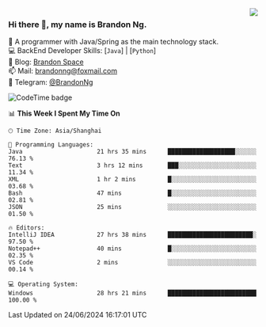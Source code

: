 <img  align="right" src="https://github-readme-stats-brandon0824.vercel.app/api/top-langs/?username=brandon0824&layout=compact">

### Hi there 👋, my name is Brandon Ng.

🌱 A programmer with Java/Spring as the main technology stack.  
💻 BackEnd Developer Skills: [`Java`] | [`Python`]  
📝 Blog: [Brandon Space](https://brandonng.tech)  
📫 Mail: brandonng@foxmail.com  
📰 Telegram: [@BrandonNg](https://t.me/BrandonNg24)  

![CodeTime badge](https://img.shields.io/endpoint?style=flat-square&url=https%3A%2F%2Fapi.codetime.dev%2Fshield%3Fid%3D128%26project%3D%26in%3D604800000)

<!--START_SECTION:waka-->
📊 **This Week I Spent My Time On** 

```text
🕑︎ Time Zone: Asia/Shanghai

💬 Programming Languages: 
Java                     21 hrs 35 mins      ███████████████████░░░░░░   76.13 % 
Text                     3 hrs 12 mins       ███░░░░░░░░░░░░░░░░░░░░░░   11.34 % 
XML                      1 hr 2 mins         █░░░░░░░░░░░░░░░░░░░░░░░░   03.68 % 
Bash                     47 mins             █░░░░░░░░░░░░░░░░░░░░░░░░   02.81 % 
JSON                     25 mins             ░░░░░░░░░░░░░░░░░░░░░░░░░   01.50 % 

🔥 Editors: 
IntelliJ IDEA            27 hrs 38 mins      ████████████████████████░   97.50 % 
Notepad++                40 mins             █░░░░░░░░░░░░░░░░░░░░░░░░   02.35 % 
VS Code                  2 mins              ░░░░░░░░░░░░░░░░░░░░░░░░░   00.14 % 

💻 Operating System: 
Windows                  28 hrs 21 mins      █████████████████████████   100.00 % 
```


 Last Updated on 24/06/2024 16:17:01 UTC
<!--END_SECTION:waka-->
